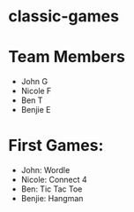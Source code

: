 # classic-games

# Team Members
  * John G
  * Nicole F
  * Ben T
  * Benjie E

# First Games:
   - John: Wordle
   - Nicole: Connect 4
   - Ben: Tic Tac Toe
   - Benjie: Hangman
